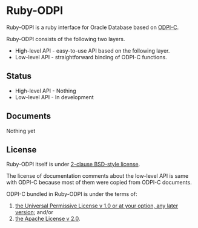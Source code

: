# Ruby-ODPI

Ruby-ODPI is a ruby interface for Oracle Database based on [ODPI-C][].

Ruby-ODPI consists of the following two layers.

* High-level API - easy-to-use API based on the following layer.
* Low-level API - straightforward binding of ODPI-C functions.

## Status

* High-level API - Nothing
* Low-level API - In development

## Documents

Nothing yet

## License

Ruby-ODPI itself is under [2-clause BSD-style license](https://opensource.org/licenses/BSD-2-Clause).

The license of documentation comments about the low-level API is same
with ODPI-C because most of them were copied from ODPI-C documents.

ODPI-C bundled in Ruby-ODPI is under the terms of:

1. [the Universal Permissive License v 1.0 or at your option, any later version](http://oss.oracle.com/licenses/upl); and/or
2. [the Apache License v 2.0](http://www.apache.org/licenses/LICENSE-2.0). 

[ODPI-C]: https://github.com/oracle/odpi/
